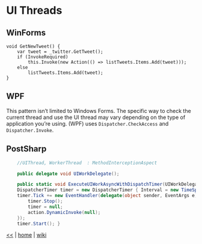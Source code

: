 # UI Threads

## WinForms

    void GetNewTweet() {
        var tweet = _twitter.GetTweet(); 
        if (InvokeRequired)    
            this.Invoke(new Action(() => listTweets.Items.Add(tweet)));
        else
            listTweets.Items.Add(tweet);
    }


## WPF
This pattern isn’t limited to Windows Forms. 
The specific way to check the current thread and use the UI thread may vary depending on the type of application you’re using. 
(WPF) uses `Dispatcher.CheckAccess` and `Dispatcher.Invoke`.

## PostSharp

```cs
	//UIThread, WorkerThread  : MethodInterceptionAspect

    public delegate void UIWorkDelegate();

    public static void ExecuteUIWorkAsyncWithDispatchTimer(UIWorkDelegate action) {
	DispatcherTimer timer = new DispatcherTimer { Interval = new TimeSpan(100) };
	timer.Tick += new EventHandler(delegate(object sender, EventArgs e) {
		timer.Stop();
		timer = null;
		action.DynamicInvoke(null);
	});
	timer.Start(); }
```
	
[<<](../parallel.md) 
| 
[home](https://github.com/illegitimis/Tutorial) 
| 
[wiki](https://github.com/illegitimis/Tutorial/wiki)